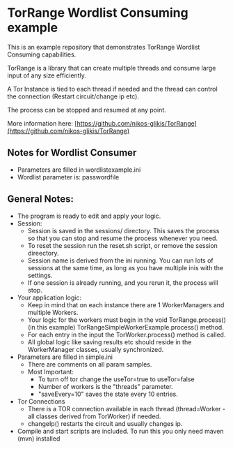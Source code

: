 TorRange Wordlist Consuming example
===================================

This is an example repository that demonstrates TorRange Wordlist Consuming capabilities.

TorRange is a library that can create multiple threads and consume large input of any size efficiently. 

A Tor Instance is tied to each thread if needed and the thread can control the connection (Restart circuit/change ip etc).

The process can be stopped and resumed at any point. 

More information here: [https://github.com/nikos-glikis/TorRange](https://github.com/nikos-glikis/TorRange)

Notes for Wordlist Consumer
---------------------------

- Parameters are filled in wordlistexample.ini
- Wordlist parameter is: passwordfile

General Notes:
--------------
- The program is ready to edit and apply your logic.
- Session: 
    - Session is saved in the sessions/ directory. This saves the process so that you can stop and resume the process whenever you need.
    - To reset the session run the reset.sh script, or remove the session direectory.
    - Session name is derived from the ini running. You can run lots of sessions at the same time, as long as you have multiple inis with the settings.
    - If one session is already running, and you rerun it, the process will stop.
- Your application logic:
    - Keep in mind that on each instance there are 1 WorkerManagers and multiple Workers.
    - Your logic for the workers must begin in the void TorRange.process() (in this example) TorRangeSimpleWorkerExample.process() method.
    - For each entry in the input the TorWorker.process() method is called.
    - All global logic like saving results etc should reside in the WorkerManager classes, usually synchronized.
- Parameters are filled in simple.ini
    - There are comments on all param samples.
    - Most Important: 
        - To turn off tor change the useTor=true to useTor=false
        - Number of workers is the "threads" parameter.
        - "saveEvery=10" saves the state every 10 entries.
- Tor Connections
    - There is a TOR connection available in each thread (thread=Worker - all classes derived from TorWorker) if needed.
    - changeIp() restarts the circuit and usually changes ip.
- Compile and start scripts are included. To run this you only need maven (mvn) installed